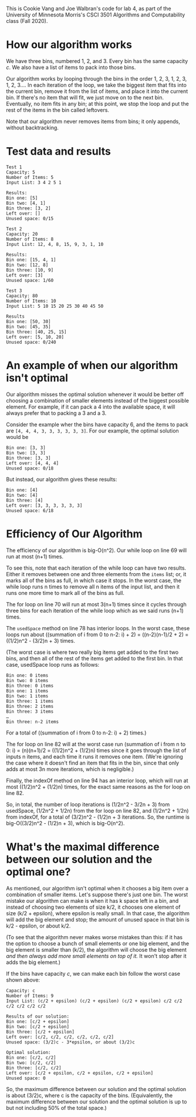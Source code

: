 This is Cookie Vang and Joe Walbran's code for lab 4, as part of the University of Minnesota Morris's CSCI 3501 Algorithms and Computability class (Fall 2020).

How our algorithm works
=======================

We have three bins, numbered 1, 2, and 3. Every bin has the same capacity *c*. We also have a list of items to pack into those bins.

Our algorithm works by looping through the bins in the order 1, 2, 3, 1, 2, 3, 1, 2, 3…. In each iteration of the loop, we take the biggest item that fits into the current bin, remove it from the list of items, and place it into the current bin. If there's no item that will fit, we just move on to the next bin. Eventually, no item fits in any bin; at this point, we stop the loop and put the rest of the items in the bin called leftovers.

Note that our algorithm never removes items from bins; it only appends, without backtracking.
 
 
Test data and results
=====================

```
Test 1
Capacity: 5
Number of Items: 5
Input List: 3 4 2 5 1

Results: 
Bin one: [5]
Bin two: [4, 1]
Bin three: [3, 2]
Left over: []
Unused space: 0/15

Test 2
Capacity: 20 
Number of Items: 8
Input List: 12, 4, 8, 15, 9, 3, 1, 10

Results: 
Bin one: [15, 4, 1]
Bin two: [12, 8]
Bin three: [10, 9]
Left over: [3]
Unused space: 1/60

Test 3 
Capacity: 80
Number of Items: 10
Input List: 5 10 15 20 25 30 40 45 50

Results
Bin one: [50, 30]
Bin two: [45, 35]
Bin three: [40, 25, 15]
Left over: [5, 10, 20]
Unused space: 0/240
```

An example of when our algorithm isn't optimal
==============================================

Our algorithm misses the optimal solution whenever it would be better off
choosing a combination of smaller elements instead of the biggest possible
element. For example, if it can pack a 4 into the available space, it will
always prefer that to packing a 3 and a 3.

Consider the example wher the bins have capacity 6, and the items to pack are
`[4, 4, 4, 3, 3, 3, 3, 3, 3]`. For our example, the optimal solution would be

```
Bin one: [3, 3]
Bin two: [3, 3]
Bin three: [3, 3]
Left over: [4, 4, 4]
Unused space: 0/18
```

But instead, our algorithm gives these results:

```
Bin one: [4]
Bin two: [4]
Bin three: [4]
Left over: [3, 3, 3, 3, 3, 3]
Unused space: 6/18
```

Efficiency of Our Algorithm
===========================

The efficiency of our algorithm is big-O(n^2). Our while loop on line 69 will run at most (n+1) times.

To see this, note that each iteration of the while loop can have two results. Either it removes between one and three elements from the `items` list; or, it marks all of the bins as full, in which case it stops. In the
worst case, the while loop runs n times to remove all n items of the input
list, and then it runs one more time to mark all of the bins as full.

The for loop on line 70 will run at most 3(n+1) times since it cycles through three bins for each iteration of the while loop which as we said runs (n+1) times.

The `usedSpace` method on line 78 has interior loops. In the worst case, these loops run about ((summation of i from 0 to n-2: i) + 2) = ((n-2)(n-1)/2 + 2) = ((1/2)n^2 - (3/2)n + 3) times.

(The worst case is where two really big items get added to the first two bins, and then all of the rest of the items get added to the first bin. In that case, usedSpace loop runs as follows:

```
Bin one: 0 items
Bin two: 0 items
Bin three: 0 items
Bin one: 1 items
Bin two: 1 items
Bin three: 1 items
Bin three: 2 items
Bin three: 3 items
…
Bin three: n-2 items
```

For a total of ((summation of i from 0 to n-2: i) + 2) times.)

The for loop on line 82 will at the worst case run (summation of i from n to 0: i) = (n)(n+1)/2 = ((1/2)n^2 + (1/2)n) times since it goes through the list of inputs n items, and each time it runs it removes one item. (We're ignoring the case where it doesn't find an item that fits in the bin, since that
only adds at most 3n more iterations, which is negligible.)

Finally, the indexOf method on line 94 has an interior loop, which will run at most ((1/2)n^2 + (1/2)n) times, for the exact same reasons as the for loop on line 82.

So, in total, the number of loop iterations is (1/2n^2 - 3/2n + 3) from usedSpace, (1/2n^2 + 1/2n) from the for loop on line 82, and (1/2n^2 + 1/2n) from indexOf, for a total of (3/2)n^2 - (1/2)n + 3 iterations. So, the runtime is big-O((3/2)n^2 - (1/2)n + 3), which is big-O(n^2).

What's the maximal difference between our solution and the optimal one?
=======================================================================

As mentioned, our algorithm isn't optimal when it chooses a big item over
a combination of smaller items. Let's suppose there's just one bin. The worst mistake our algorithm can make is when it has k space left in a bin, and instead of choosing two elements of size k/2, it chooses one element of size (k/2 + epsilon), where epsilon is really small. In that case, the algorithm will add the big element and stop; the amount of unused space in that bin is k/2 - epsilon, or about k/2.

(To see that the algorithm never makes worse mistakes than this: if it has the option to choose a bunch of small elements or one big element, and
the big element is smaller than (k/2), the algorithm will choose the big element *and then always add more small elements on top of it.* It won't stop after it adds the big element.)

If the bins have capacity *c*, we can make each bin follow the worst case shown above:

```
Capacity: c
Number of Items: 9
Input List: (c/2 + epsilon) (c/2 + epsilon) (c/2 + epsilon) c/2 c/2 c/2 c/2 c/2 c/2

Results of our solution: 
Bin one: [c/2 + epsilon]
Bin two: [c/2 + epsilon]
Bin three: [c/2 + epsilon]
Left over: [c/2, c/2, c/2, c/2, c/2, c/2]
Unused space: (3/2)c - 3*epsilon, or about (3/2)c

Optimal solution:
Bin one: [c/2, c/2]
Bin two: [c/2, c/2]
Bin three: [c/2, c/2]
Left over: [c/2 + epsilon, c/2 + epsilon, c/2 + epsilon]
Unused space: 0
```

So, the maximum difference between our solution and the optimal solution is about (3/2)c, where c is the capacity of the bins. (Equivalently, the maximum difference between our solution and the optimal solution is up to but not including 50% of the total space.)